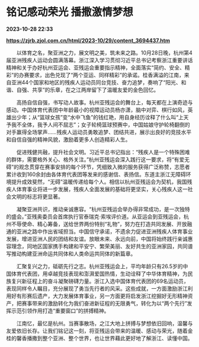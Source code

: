 # 铭记感动荣光 播撒激情梦想

**2023-10-28 22:33**

**https://zjrb.zjol.com.cn/html/2023-10/29/content_3694437.htm**

　　以体育之名，聚亚洲之力，展文明之美，筑未来之路。10月28日晚，杭州第4届亚洲残疾人运动会圆满落幕。浙江深入学习贯彻习近平总书记考察浙江重要讲话精神和关于办好杭州亚运会、亚残运会重要指示精神，全面落实“简约、安全、精彩”的办赛要求，出色兑现了“两个亚运、同样精彩”的承诺。桂香满溢的江南，来自亚洲44个国家和地区的残疾人运动员同台竞技、奋力追梦，奏响了“阳光、和谐、自强、共享”的乐章，在之江两岸留下了温暖友爱的金色回忆。

　　高扬自信自强，书写动人故事。杭州亚残运会的舞台上，每天都在上演奇迹与感动。中国体育代表团中年龄最小的视障运动员杨亦潇，脑中对弈、棋行如风，英雄出少年；从“篮球女孩”变“水中飞鱼”的钱红艳，用自身经历诠释了什么叫“上天予我不全体，我予人间不屈志”；女子轮椅篮球预赛中，中国姑娘守护轮椅翻倒的对手赢得全场掌声……残疾人运动员勇敢追梦、团结共进，展示出良好的竞技水平和自信自强的精神风貌，激励着更多人创造精彩人生。

　　促进残健共融，提升社会文明。习近平总书记指出：“残疾人是一个特殊困难的群体，需要格外关心、格外关注。”杭州亚残运会深入践行这一要求，将“有爱无碍”的观念贯穿在赛事安排的每个环节，凭细致入微的服务获得广泛称赞，志愿者累计收到160余封由各体育代表团等发来的感谢信、表扬信。东道主浙江无障碍环境提升成效斐然，“无碍”温暖传递给每个人。相信以杭州亚残运会为契机，我国残疾人体育事业将进一步发展，残疾人全面发展的基础将更坚实，关心残疾人这一社会文明的标志将更显著。

　　凝聚亚洲共识，推动亲诚惠容。“杭州亚残运会举办得非常成功，是一次独特的盛会。”亚残奥委员会首席执行官泰瑞克·索埃评价道。从亚运会到亚残运会，杭州不辱使命、精心筹备，送给世界两份特别“礼物”，努力在打造共同发展、开放融通的亚洲之路中作出省域担当。中国信守承诺，不遗余力促进亚洲残疾人体育事业发展，增进亚洲人民的团结和友谊。放眼未来、永远向前，中国将始终践行亲诚惠容理念，同地区国家携手构建和平安宁、繁荣美丽、友好共生的亚洲家园，共同谱写推动构建亚洲命运共同体和人类命运共同体的新篇章。

　　汇聚复兴之力，砥砺先行之志。杭州亚残运会上，平均年龄只有26.5岁的中国体育代表团，用卓越竞技表现和澎湃爱国热情，生动诠释了中华体育精神，为民族复兴新征程上的奋斗凝聚磅礴力量。浙江入选中国体育代表团的69名运动员，表现同样令人瞩目，充分展现了勇当先行者的风采。这些成就，一方面激励浙江利用好有形赛后遗产，大力发展体育事业，另一方面更将启发浙江挖掘好无形精神资产，把赛事带来的激励转化为我们奋进新征程的无限勇气，转化为以“两个先行”发挥示范引领作用打造“重要窗口”的拼搏精神。

　　江南忆，最忆是杭州。当赛事散场，之江大地上拼搏与梦想依旧回响，温馨与友爱依旧长存。让我们铭记这一刻，将亚残运会带来的温暖、感动与荣光，随着金桂的馨香播撒到整个亚洲、整个世界，也让世界藉此更好地了解浙江、读懂中国。